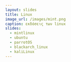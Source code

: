 ```yaml
---
layout: slides
title: Linux
image_url: /images/mint.png
caption: εκδόσεις των linux
slides:
  - mintlinux
  - ubuntu
  - parrotOS
  - blackarch_linux
  - kaliLinux
---
```

 

